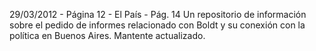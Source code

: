 29/03/2012 - Página 12 - El País - Pág. 14
Un repositorio de información sobre el pedido de informes relacionado con Boldt y su conexión con la política en Buenos Aires. Mantente actualizado.
